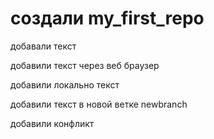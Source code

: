 # создали my_first_repo

добавали текст

добавили текст через веб браузер

добавили локально текст

добавили текст в новой ветке newbranch

добавили конфликт
